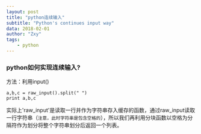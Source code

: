```yaml
---
layout: post
title: "python连续输入"
subtitle: "Python's continues input way"
data: 2018-02-01
author: "Zxy"
tags:
    - python
---
```


### python如何实现连续输入?

方法：利用input()

	a,b,c = raw_input().split(" ")
	print a,b,c

实际上'raw_input'是读取一行并作为字符串存入缓存的函数，通过raw_input读取一行字符串（`注意，此时字符串是包含空格的`），所以我们再利用分块函数以空格为分隔符作为划分将整个字符串划分后返回一个列表。